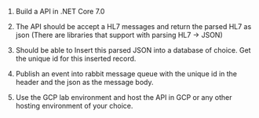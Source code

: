 1. Build a API in .NET Core 7.0

2. The API should be accept a HL7 messages and return the parsed HL7 as json (There are libraries that support with parsing HL7 -> JSON)

3. Should be able to Insert this parsed JSON into a database of choice. Get the unique id for this inserted record.

4. Publish an event into rabbit message queue with the unique id in the header and the json as the message body.

5. Use the GCP lab environment and host the API in GCP or any other hosting environment of your choice.
